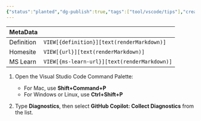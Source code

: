 ```yaml
---
{"status":"planted","dg-publish":true,"tags":["tool/vscode/tips"],"creation_date":"2024-05-10 09:29","definition":"undefined","ms-learn-url":"undefined","url":"undefined","aliases":null,"permalink":"/tools/troubleshoot-git-hub-copilot-in-visual-studio-code/","dgPassFrontmatter":true}
---
```



| MetaData   |                                              |
| ---------- | -------------------------------------------- |
| Definition | `VIEW[{definition}][text(renderMarkdown)]`   |
| Homesite   | `VIEW[{url}][text(renderMarkdown)]`          |
| MS Learn   | `VIEW[{ms-learn-url}][text(renderMarkdown)]` |

1. Open the Visual Studio Code Command Palette:
    
    - For Mac, use **Shift+Command+P**
    - For Windows or Linux, use **Ctrl+Shift+P**
2. Type **Diagnostics**, then select **GitHub Copilot: Collect Diagnostics** from the list.
